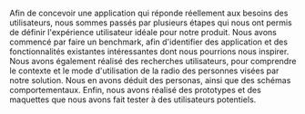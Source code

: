 Afin de concevoir une application qui réponde réellement aux besoins des utilisateurs, nous sommes passés par plusieurs  étapes qui nous ont permis de définir l'expérience utilisateur idéale pour notre produit. Nous avons commencé par faire un benchmark, afin d'identifier des application et des fonctionnalités existantes intéressantes dont nous pourrions nous inspirer. Nous avons également réalisé des recherches utilisateurs, pour comprendre le contexte et le mode d'utilisation de la radio des personnes visées par notre solution. Nous en avons déduit des personas, ainsi que des schémas comportementaux. Enfin, nous avons réalisé des prototypes et des maquettes que nous avons fait tester à des utilisateurs potentiels. 